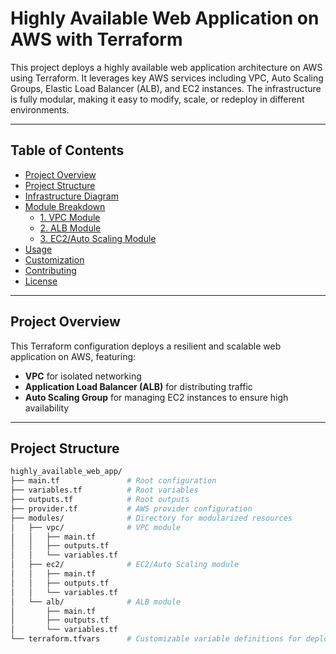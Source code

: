# Highly Available Web Application on AWS with Terraform

This project deploys a highly available web application architecture on AWS using Terraform. It leverages key AWS services including VPC, Auto Scaling Groups, Elastic Load Balancer (ALB), and EC2 instances. The infrastructure is fully modular, making it easy to modify, scale, or redeploy in different environments.

---

## Table of Contents
- [Project Overview](#project-overview)
- [Project Structure](#project-structure)
- [Infrastructure Diagram](#infrastructure-diagram)
- [Module Breakdown](#module-breakdown)
  - [1. VPC Module](#1-vpc-module)
  - [2. ALB Module](#2-alb-module)
  - [3. EC2/Auto Scaling Module](#3-ec2auto-scaling-module)
- [Usage](#usage)
- [Customization](#customization)
- [Contributing](#contributing)
- [License](#license)

---

## Project Overview
This Terraform configuration deploys a resilient and scalable web application on AWS, featuring:
- **VPC** for isolated networking
- **Application Load Balancer (ALB)** for distributing traffic
- **Auto Scaling Group** for managing EC2 instances to ensure high availability

---


## Project Structure

```bash
highly_available_web_app/
├── main.tf               # Root configuration
├── variables.tf          # Root variables
├── outputs.tf            # Root outputs
├── provider.tf           # AWS provider configuration
├── modules/              # Directory for modularized resources
│   ├── vpc/              # VPC module
│   │   ├── main.tf
│   │   ├── outputs.tf
│   │   └── variables.tf
│   ├── ec2/              # EC2/Auto Scaling module
│   │   ├── main.tf
│   │   ├── outputs.tf
│   │   └── variables.tf
│   └── alb/              # ALB module
│       ├── main.tf
│       ├── outputs.tf
│       └── variables.tf
└── terraform.tfvars      # Customizable variable definitions for deployment



